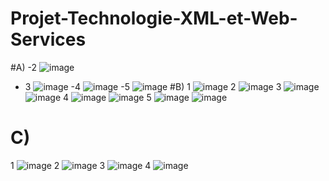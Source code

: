 # Projet-Technologie-XML-et-Web-Services
#A)
-2
![image](https://user-images.githubusercontent.com/73786674/212572994-a7f99580-bfd9-4cf0-9f17-ebd00478fe42.png)
- 3
![image](https://user-images.githubusercontent.com/73786674/212573153-09aaa3f1-6c42-400a-a679-2b6c6afdc13d.png)
-4
![image](https://user-images.githubusercontent.com/73786674/212573250-befe3012-8f0d-48a0-b6e8-a676ab17ee7a.png)
-5
![image](https://user-images.githubusercontent.com/73786674/212573272-7bd837d9-01a6-41e9-aad9-f87b8331ab8b.png)
#B)
1
![image](https://user-images.githubusercontent.com/73786674/212573294-4bb9de73-d192-4c6d-9389-3e051dea9bba.png)
2
![image](https://user-images.githubusercontent.com/73786674/212573307-67127d8d-4248-47f0-8287-b3555d4d9998.png)
3
![image](https://user-images.githubusercontent.com/73786674/212573367-1e0ed610-2aeb-47bc-9020-81bafcf687f4.png)
![image](https://user-images.githubusercontent.com/73786674/212573383-2a75e99a-5beb-411d-96eb-e1f99cc7c91e.png)
4 
![image](https://user-images.githubusercontent.com/73786674/212573414-d94d2bb1-03c9-4bbc-92d4-1cdbda7d021b.png)
![image](https://user-images.githubusercontent.com/73786674/212573421-01b4c6f7-4b36-4196-b771-9286891b7a4a.png)
5
![image](https://user-images.githubusercontent.com/73786674/212573445-52ac52b1-b319-4a83-bd18-ef26c1026129.png)
![image](https://user-images.githubusercontent.com/73786674/212573458-7e7230a8-60c2-4451-9bfe-5927a4dc95f5.png)
# C)
1
![image](https://user-images.githubusercontent.com/73786674/212573503-461a1839-ee6b-410d-92d4-5cbec5a4527f.png)
2
![image](https://user-images.githubusercontent.com/73786674/212573528-bd0c0873-92d8-4dab-b025-b383f70138f7.png)
3 
![image](https://user-images.githubusercontent.com/73786674/212573555-5636f126-5556-4199-9a22-19cb8474b0e3.png)
4
![image](https://user-images.githubusercontent.com/73786674/212573545-ea381a46-ace1-43ac-8267-63a738d582cd.png)



